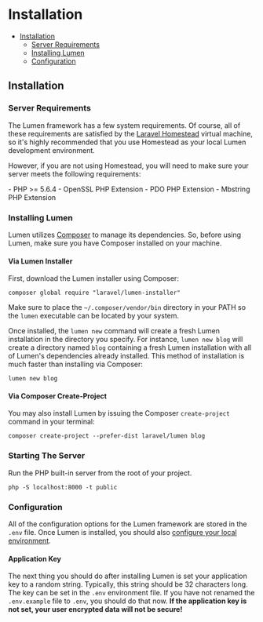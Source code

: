 # Installation

- [Installation](#installation)
    - [Server Requirements](#server-requirements)
    - [Installing Lumen](#installing-lumen)
    - [Configuration](#configuration)

<a name="installation"></a>
## Installation

<a name="server-requirements"></a>
### Server Requirements

The Lumen framework has a few system requirements. Of course, all of these requirements are satisfied by the [Laravel Homestead](http://laravel.com/docs/homestead) virtual machine, so it's highly recommended that you use Homestead as your local Lumen development environment.

However, if you are not using Homestead, you will need to make sure your server meets the following requirements:

<div class="content-list" markdown="1">
- PHP >= 5.6.4
- OpenSSL PHP Extension
- PDO PHP Extension
- Mbstring PHP Extension
</div>

<a name="installing-lumen"></a>
### Installing Lumen

Lumen utilizes [Composer](http://getcomposer.org) to manage its dependencies. So, before using Lumen, make sure you have Composer installed on your machine.

#### Via Lumen Installer

First, download the Lumen installer using Composer:

    composer global require "laravel/lumen-installer"

Make sure to place the `~/.composer/vendor/bin` directory in your PATH so the `lumen` executable can be located by your system.

Once installed, the `lumen new` command will create a fresh Lumen installation in the directory you specify. For instance, `lumen new blog` will create a directory named `blog` containing a fresh Lumen installation with all of Lumen's dependencies already installed. This method of installation is much faster than installing via Composer:

    lumen new blog

#### Via Composer Create-Project

You may also install Lumen by issuing the Composer `create-project` command in your terminal:

    composer create-project --prefer-dist laravel/lumen blog

### Starting The Server

Run the PHP built-in server from the root of your project.

`php -S localhost:8000 -t public`

<a name="configuration"></a>
### Configuration

All of the configuration options for the Lumen framework are stored in the `.env` file. Once Lumen is installed, you should also [configure your local environment](/docs/{{version}}/configuration#environment-configuration).

#### Application Key

The next thing you should do after installing Lumen is set your application key to a random string. Typically, this string should be 32 characters long. The key can be set in the `.env` environment file. If you have not renamed the `.env.example` file to `.env`, you should do that now. **If the application key is not set, your user encrypted data will not be secure!**

